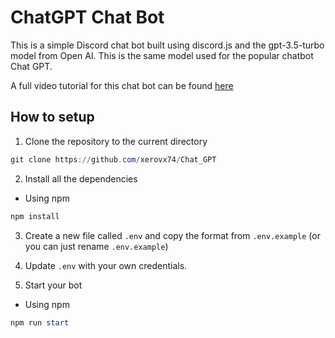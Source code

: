 # ChatGPT Chat Bot

This is a simple Discord chat bot built using discord.js and the gpt-3.5-turbo model from Open AI. This is the same model used for the popular chatbot Chat GPT.

A full video tutorial for this chat bot can be found [here](https://youtu.be/CB76_GDrPsE)

## How to setup

1. Clone the repository to the current directory

```powershell
git clone https://github.com/xerovx74/Chat_GPT 
```

2. Install all the dependencies

- Using npm
```powershell
npm install
```

3. Create a new file called `.env` and copy the format from `.env.example` (or you can just rename `.env.example`)

4. Update `.env` with your own credentials.

5. Start your bot

- Using npm
```powershell
npm run start
```
